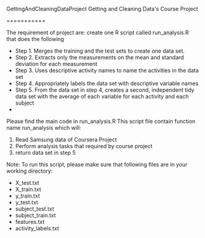 GettingAndCleaningDataProject
Getting and Cleaning Data's Course Project


===========

The requirement of project are:
create one R script called run_analysis.R that does the following

* Step 1. Merges the training and the test sets to create one data set.
* Step 2. Extracts only the measurements on the mean and standard deviation for each measurement
* Step 3. Uses descriptive activity names to name the activities in the data set
* Step 4. Appropriately labels the data set with descriptive variable names
* Step 5. From the data set in step 4, creates a second, independent tidy data set with the average of each variable for each activity and each subject
* 
Please find the main code in run_analysis.R
This script file contain function name run_analysis which will:

1. Read Samsung data of Coursera Project
2. Perform analysis tasks that required by course project
3. return data set in step 5

Note:
To run this script, please make sure that following files are in your working directory:
* X_test.txt
* X_train.txt
* y_train.txt
* y_test.txt
* subject_test.txt
* subject_train.txt
* features.txt
* activity_labels.txt
